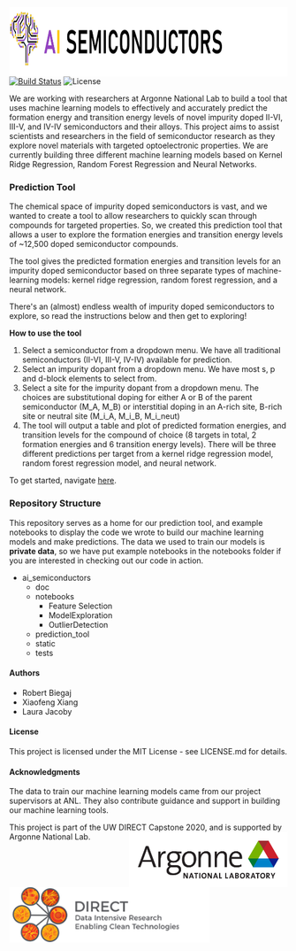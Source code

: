 <img height="125" align="left" src="https://github.com/lmjacoby/ai_semiconductors/blob/master/ai_semiconductors/static/AI_semicond_logo4.jpg">


[![Build Status](https://travis-ci.com/lmjacoby/ai_semiconductors.svg?branch=master)](https://travis-ci.com/lmjacoby/ai_semiconductors)
![License](https://img.shields.io/github/license/Chenyi-Mao/formulation)

We are working with researchers at Argonne National Lab to build a tool that uses machine learning models to effectively and accurately predict the formation energy and transition energy levels of novel impurity doped II-VI, III-V, and IV-IV semiconductors and their alloys. This project aims to assist scientists and researchers in the field of semiconductor research as they explore novel materials with targeted optoelectronic properties. We are currently building three different machine learning models based on Kernel Ridge Regression, Random Forest Regression and Neural Networks.


### Prediction Tool
The chemical space of impurity doped semiconductors is vast, and we wanted to create a tool to allow researchers to quickly scan through compounds for targeted properties. So, we created this prediction tool that allows a user to explore the formation energies and transition energy levels of ~12,500 doped semiconductor compounds.

The tool gives the predicted formation energies and transition levels for an impurity doped semiconductor based on three separate types of machine-learning models: kernel ridge regression, random forest regression, and a neural network.

There's an (almost) endless wealth of impurity doped semiconductors to explore, so read the instructions below and then get to exploring!

**How to use the tool**
1. Select a semiconductor from a dropdown menu. We have all traditional semiconductors (II-VI, III-V, IV-IV) available for prediction.
2. Select an impurity dopant from a dropdown menu. We have most s, p and d-block elements to select from.
3. Select a site for the impurity dopant from a dropdown menu. The choices are substitutional doping for either A or B of the parent semiconductor (M_A, M_B) or interstitial doping in an A-rich site, B-rich site or neutral site (M_i_A, M_i_B, M_i_neut)
4. The tool will output a table and plot of predicted formation energies, and transition levels for the compound of choice (8 targets in total, 2 formation energies and 6 transition energy levels). There will be three different predictions per target from a kernel ridge regression model, random forest regression model, and neural network.

To get started, navigate [here](ai_semiconductors/prediction_tool/README.md).

### Repository Structure
This repository serves as a home for our prediction tool, and example notebooks to display the code we wrote to build our machine learning models and make predictions. The data we used to train our models is **private data**, so we have put example notebooks in the notebooks folder if you are interested in checking out our code in action.

- ai_semiconductors
  - doc
  - notebooks
    - Feature Selection
    - ModelExploration
    - OutlierDetection
  - prediction_tool
  - static
  - tests

#### Authors
- Robert Biegaj
- Xiaofeng Xiang
- Laura Jacoby

#### License
This project is licensed under the MIT License - see LICENSE.md for details.

#### Acknowledgments
The data to train our machine learning models came from our project supervisors at ANL. They also contribute guidance and support in building our machine learning tools.

This project is part of the UW DIRECT Capstone 2020, and is supported by Argonne National Lab.
<img height="100" align="right" src="https://github.com/lmjacoby/ai_semiconductors/blob/master/ai_semiconductors/static/Argonnelogo.png"> <img height="100" align="left" src="ai_semiconductors/static/DIRECTlogo.png">
